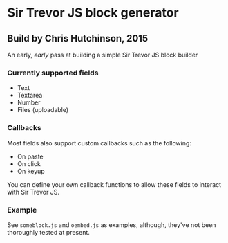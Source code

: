 # Sir Trevor JS block generator

## Build by Chris Hutchinson, 2015

An early, *early* pass at building a simple Sir Trevor JS block builder

### Currently supported fields

- Text
- Textarea
- Number 
- Files (uploadable)

### Callbacks

Most fields also support custom callbacks such as the following:
- On paste
- On click
- On keyup

You can define your own callback functions to allow these fields to interact with Sir Trevor JS.

### Example

See `someblock.js` and `oembed.js` as examples, although, they've not been thoroughly tested at present.